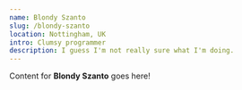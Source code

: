 ```yaml
---
name: Blondy Szanto
slug: /blondy-szanto
location: Nottingham, UK
intro: Clumsy programmer
description: I guess I'm not really sure what I'm doing.
---
```

Content for **Blondy Szanto** goes here!